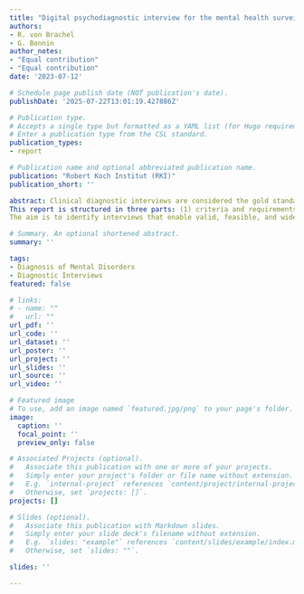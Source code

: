 ```yaml
---
title: "Digital psychodiagnostic interview for the mental health surveillance (MHS)"
authors:
- R. von Brachel
- G. Bonnin
author_notes:
- "Equal contribution"
- "Equal contribution"
date: '2023-07-12'

# Schedule page publish date (NOT publication's date).
publishDate: '2025-07-22T13:01:19.427886Z'

# Publication type.
# Accepts a single type but formatted as a YAML list (for Hugo requirements).
# Enter a publication type from the CSL standard.
publication_types:
- report

# Publication name and optional abbreviated publication name.
publication: "Robert Koch Institut (RKI)"
publication_short: ''

abstract: Clinical diagnostic interviews are considered the gold standard for assessing mental disorders and are thus a key tool in epidemiological research on mental health. However, due to their complexity and resource intensity, they pose specific challenges when applied in large-scale population-based studies. In mid-2023, this expert report was commissioned by the Robert Koch Institute (RKI) to provide a systematic overview of internationally used clinical interviews and to evaluate their suitability for mental health surveillance in German-speaking populations — with a particular focus on their potential for open-source digital implementation.
This report is structured in three parts: (1) criteria and requirements for evaluating clinical diagnostic interviews, (2) a systematic overview of relevant instruments, and (3) practical recommendations for implementing mental health surveillance.
The aim is to identify interviews that enable valid, feasible, and widely accepted assessment of mental disorders — especially in the context of large-scale, resource-efficient, and future-ready population studies.

# Summary. An optional shortened abstract.
summary: ''

tags:
- Diagnosis of Mental Disorders
- Diagnostic Interviews
featured: false

# links:
# - name: ""
#   url: ""
url_pdf: ''
url_code: ''
url_dataset: ''
url_poster: ''
url_project: ''
url_slides: ''
url_source: ''
url_video: ''

# Featured image
# To use, add an image named `featured.jpg/png` to your page's folder. 
image:
  caption: ''
  focal_point: ''
  preview_only: false

# Associated Projects (optional).
#   Associate this publication with one or more of your projects.
#   Simply enter your project's folder or file name without extension.
#   E.g. `internal-project` references `content/project/internal-project/index.md`.
#   Otherwise, set `projects: []`.
projects: []

# Slides (optional).
#   Associate this publication with Markdown slides.
#   Simply enter your slide deck's filename without extension.
#   E.g. `slides: "example"` references `content/slides/example/index.md`.
#   Otherwise, set `slides: ""`.

slides: ''

---
```


